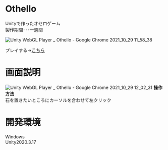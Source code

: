 # Othello
Unityで作ったオセロゲーム  
製作期間･･･一週間  


![Unity WebGL Player _ Othello - Google Chrome 2021_10_29 11_58_38](https://user-images.githubusercontent.com/89332031/139366473-09997246-7e8d-4fdf-a497-a7279ebae5e7.png)

プレイする→[こちら](https://wataru199410.github.io/Othello/GameDate/)  

# 画面説明
![Unity WebGL Player _ Othello - Google Chrome 2021_10_29 12_02_31](https://user-images.githubusercontent.com/89332031/139368270-ba5154e1-3a90-4c53-9982-1d7d5c76bab3.png)
**操作方法**  
石を置きたいところにカーソルを合わせて左クリック  


# 開発環境
Windows  
Unity2020.3.17  
